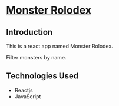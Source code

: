# [Monster Rolodex]( https://rizwan230698.github.io/monsters-rolodex)
## Introduction
This is a react app named Monster Rolodex.

Filter monsters by name.

## Technologies Used
* Reactjs
* JavaScript
